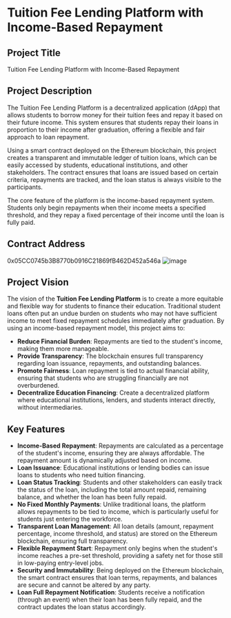 

# Tuition Fee Lending Platform with Income-Based Repayment

## Project Title
Tuition Fee Lending Platform with Income-Based Repayment

## Project Description
The Tuition Fee Lending Platform is a decentralized application (dApp) that allows students to borrow money for their tuition fees and repay it based on their future income. This system ensures that students repay their loans in proportion to their income after graduation, offering a flexible and fair approach to loan repayment. 

Using a smart contract deployed on the Ethereum blockchain, this project creates a transparent and immutable ledger of tuition loans, which can be easily accessed by students, educational institutions, and other stakeholders. The contract ensures that loans are issued based on certain criteria, repayments are tracked, and the loan status is always visible to the participants.

The core feature of the platform is the income-based repayment system. Students only begin repayments when their income meets a specified threshold, and they repay a fixed percentage of their income until the loan is fully paid.

## Contract Address
0x05CC0745b3B8770b0916C21869fB462D452a546a
![image](https://github.com/user-attachments/assets/55167df9-fc13-4f85-a816-b8f1505934bb)

## Project Vision
The vision of the **Tuition Fee Lending Platform** is to create a more equitable and flexible way for students to finance their education. Traditional student loans often put an undue burden on students who may not have sufficient income to meet fixed repayment schedules immediately after graduation. By using an income-based repayment model, this project aims to:

- **Reduce Financial Burden**: Repayments are tied to the student's income, making them more manageable.
- **Provide Transparency**: The blockchain ensures full transparency regarding loan issuance, repayments, and outstanding balances.
- **Promote Fairness**: Loan repayment is tied to actual financial ability, ensuring that students who are struggling financially are not overburdened.
- **Decentralize Education Financing**: Create a decentralized platform where educational institutions, lenders, and students interact directly, without intermediaries.

## Key Features

- **Income-Based Repayment**: Repayments are calculated as a percentage of the student's income, ensuring they are always affordable. The repayment amount is dynamically adjusted based on income.
- **Loan Issuance**: Educational institutions or lending bodies can issue loans to students who need tuition financing.
- **Loan Status Tracking**: Students and other stakeholders can easily track the status of the loan, including the total amount repaid, remaining balance, and whether the loan has been fully repaid.
- **No Fixed Monthly Payments**: Unlike traditional loans, the platform allows repayments to be tied to income, which is particularly useful for students just entering the workforce.
- **Transparent Loan Management**: All loan details (amount, repayment percentage, income threshold, and status) are stored on the Ethereum blockchain, ensuring full transparency.
- **Flexible Repayment Start**: Repayment only begins when the student's income reaches a pre-set threshold, providing a safety net for those still in low-paying entry-level jobs.
- **Security and Immutability**: Being deployed on the Ethereum blockchain, the smart contract ensures that loan terms, repayments, and balances are secure and cannot be altered by any party.
- **Loan Full Repayment Notification**: Students receive a notification (through an event) when their loan has been fully repaid, and the contract updates the loan status accordingly.
  

